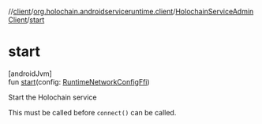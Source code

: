 //[client](../../../index.md)/[org.holochain.androidserviceruntime.client](../index.md)/[HolochainServiceAdminClient](index.md)/[start](start.md)

# start

[androidJvm]\
fun [start](start.md)(config: [RuntimeNetworkConfigFfi](../-runtime-network-config-ffi/index.md))

Start the Holochain service

This must be called before `connect()` can be called.
